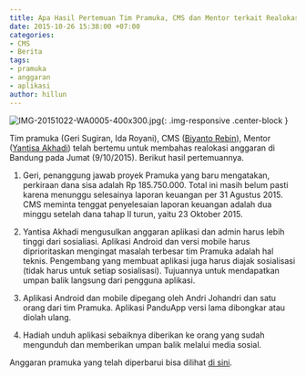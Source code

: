 ```yaml
---
title: Apa Hasil Pertemuan Tim Pramuka, CMS dan Mentor terkait Realokasi Anggaran?
date: 2015-10-26 15:38:00 +07:00
categories:
- CMS
- Berita
tags:
- pramuka
- anggaran
- aplikasi
author: hillun
---
```


![IMG-20151022-WA0005-400x300.jpg](/uploads/IMG-20151022-WA0005-400x300.jpg){: .img-responsive .center-block }

Tim pramuka (Geri Sugiran, Ida Royani), CMS ([Biyanto Rebin](http://ciptamedia.org/team/biyanto-rebin/)), Mentor ([Yantisa Akhadi](http://ciptamedia.org/team/yantisa-akhadi/)) telah bertemu untuk membahas realokasi anggaran di Bandung pada Jumat (9/10/2015). Berikut hasil pertemuannya.

1. Geri, penanggung jawab proyek Pramuka yang baru mengatakan, perkiraan dana sisa adalah Rp 185.750.000. Total ini masih belum pasti karena menunggu selesainya laporan keuangan per 31 Agustus 2015. CMS meminta tenggat penyelesaian laporan keuangan adalah dua minggu setelah dana tahap II turun, yaitu 23 Oktober 2015.

2. Yantisa Akhadi mengusulkan anggaran aplikasi dan admin harus lebih tinggi dari sosialiasi. Aplikasi Android dan versi mobile harus diprioritaskan mengingat masalah terbesar tim Pramuka adalah hal teknis. Pengembang yang membuat aplikasi juga harus diajak sosialisasi (tidak harus untuk setiap sosialisasi). Tujuannya untuk mendapatkan umpan balik langsung dari pengguna aplikasi.

3. Aplikasi Android dan mobile dipegang oleh Andri Johandri dan satu orang dari tim Pramuka. Aplikasi PanduApp versi lama dibongkar atau diolah ulang.

4. Hadiah unduh aplikasi sebaiknya diberikan ke orang yang sudah mengunduh dan memberikan umpan balik melalui media sosial.

Anggaran pramuka yang telah diperbarui bisa dilihat [di sini](https://docs.google.com/spreadsheets/d/1hfldz8Rk76nIFcceBmxD7ok6Yj--4PNGgIf9xncCbSE/edit#gid=0).